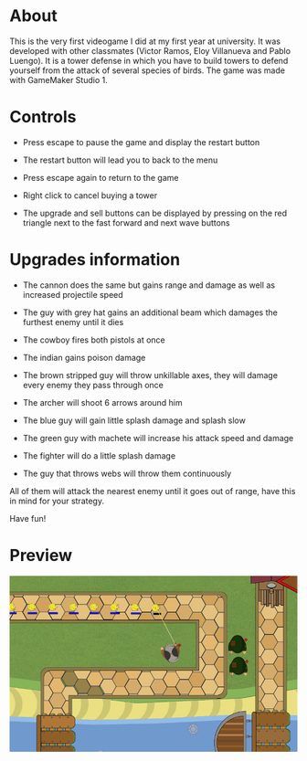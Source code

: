 # About
This is the very first videogame I did at my first year at university. It was developed with other classmates (Victor Ramos, Eloy Villanueva and Pablo Luengo).
It is a tower defense in which you have to build towers to defend yourself from the attack of several species of birds.
The game was made with GameMaker Studio 1.

# Controls

- Press escape to pause the game and display the restart button 
  
- The restart button will lead you to back to the menu

- Press escape again to return to the game

- Right click to cancel buying a tower

- The upgrade and sell buttons can be displayed by pressing on the red triangle next to the fast forward and next wave buttons

# Upgrades information

- The cannon does the same but gains range and damage as well as increased projectile speed

- The guy with grey hat gains an additional beam which damages the furthest enemy until it dies

- The cowboy fires both pistols at once

- The indian gains poison damage

- The brown stripped guy will throw unkillable axes, they will damage every enemy they pass through once

- The archer will shoot 6 arrows around him

- The blue guy will gain little splash damage and splash slow

- The green guy with machete will increase his attack speed and damage

- The fighter will do a little splash damage

- The guy that throws webs will throw them continuously

All of them will attack the nearest enemy until it goes out of range, have this in mind for your strategy.

Have fun!

# Preview
![alt-text](./GithubImg/TeaserGif.gif)
